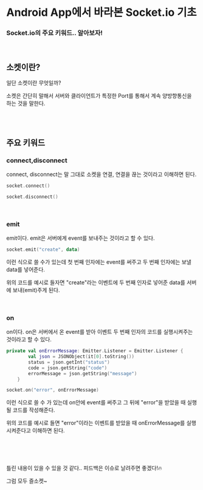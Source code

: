 # Android App에서 바라본 Socket.io 기초

### Socket.io의 주요 키워드.. 알아보자!

<br/>

## 소켓이란?

일단 소켓이란 무엇일까? 

소켓은 간단히 말해서 서버와 클라이언트가 특정한 Port를 통해서 계속 양방향통신을 하는 것을 말한다.

<br/>

<br/>

## 주요 키워드

### connect,disconnect

connect, disconnect는 말 그대로 소켓을 연결, 연결을 끊는 것이라고 이해하면 된다.

```kotlin
socket.connect()

socket.disconnect()
```

<br/>

### emit

emit이다. emit은 서버에게 event를 보내주는 것이라고 할 수 있다.

```kotlin
socket.emit("create", data)
```

이런 식으로 쓸 수가 있는데 첫 번째 인자에는 event를 써주고 두 번째 인자에는 보낼 data를 넣어준다.

위의 코드를 예시로 들자면 "create"라는 이벤트에 두 번째 인자로 넣어준 data를 서버에 보내(emit)주게 된다.

<br/>

### on

on이다. on은 서버에서 온 event를 받아 이벤트 두 번째 인자의 코드를 실행시켜주는 것이라고 할 수 있다.

```kotlin
private val onErrorMessage: Emitter.Listener = Emitter.Listener {
        val json = JSONObject(it[0].toString())
        status = json.getInt("status")
        code = json.getString("code")
        errorMessage = json.getString("message")
    }

socket.on("error", onErrorMessage)
```

이런 식으로 쓸 수 가 있는데 on안에 event를 써주고 그 뒤에 "error"을 받았을 때 실행될 코드를 작성해준다.

위의 코드를 예시로 들면 "error"이라는 이벤트를 받았을 때 onErrorMessage를 실행시켜준다고 이해하면 된다.

<br/>

<br/>

<br/>

틀린 내용이 있을 수 있을 것 같다.. 피드백은 이슈로 날려주면 좋겠다!🔥

그럼 모두 즐소켓~

